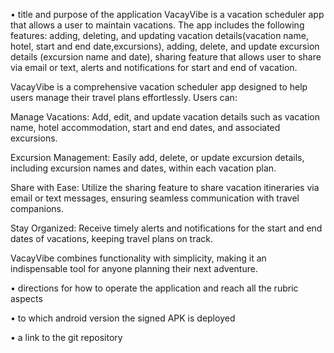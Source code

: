 
•  title and purpose of the application
VacayVibe is a vacation scheduler app that allows a user to maintain vacations. The app includes the following features: adding, deleting, and updating vacation details(vacation name, hotel, start and end date,excursions), adding, delete, and update excursion details (excursion name and date), sharing feature that allows user to share via email or text, alerts and notifications for start and end of vacation. 

VacayVibe is a comprehensive vacation scheduler app designed to help users manage their travel plans effortlessly. Users can:

Manage Vacations: Add, edit, and update vacation details such as vacation name, hotel accommodation, start and end dates, and associated excursions.

Excursion Management: Easily add, delete, or update excursion details, including excursion names and dates, within each vacation plan.

Share with Ease: Utilize the sharing feature to share vacation itineraries via email or text messages, ensuring seamless communication with travel companions.

Stay Organized: Receive timely alerts and notifications for the start and end dates of vacations, keeping travel plans on track.

VacayVibe combines functionality with simplicity, making it an indispensable tool for anyone planning their next adventure.





•  directions for how to operate the application and reach all the rubric aspects

•  to which android version the signed APK is deployed

•  a link to the git repository





